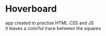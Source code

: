 # Hoverboard
app created to practise HTML CSS and JS <br>
it leaves a colorful trace between the squares
